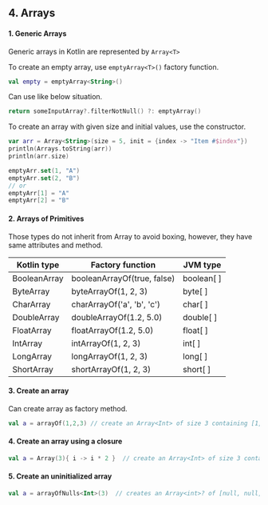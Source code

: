 ## 4. Arrays

#### 1. Generic Arrays

Generic arrays in Kotlin are represented by `Array<T>`

To create an empty array, use `emptyArray<T>()` factory function.

~~~Kotlin
val empty = emptyArray<String>()
~~~

Can use like below situation.

~~~Kotlin
return someInputArray?.filterNotNull() ?: emptyArray()
~~~

To create an array with given size and initial values, use the constructor.

~~~Kotlin
var arr = Array<String>(size = 5, init = {index -> "Item #$index"})
println(Arrays.toString(arr))
println(arr.size)
~~~

~~~Kotlin
emptyArr.set(1, "A")
emptyArr.set(2, "B")
// or
emptyArr[1] = "A"
emptyArr[2] = "B"
~~~

#### 2. Arrays of Primitives
Those types do not inherit from Array<T> to avoid boxing, however, they have same attributes and method.

|Kotlin type|Factory function|JVM type|
|------|---|---|
|BooleanArray| booleanArrayOf(true, false)|boolean[ ]|
|ByteArray|byteArrayOf(1, 2, 3)|byte[ ]|
|CharArray|charArrayOf('a', 'b', 'c')|char[ ]|
|DoubleArray|doubleArrayOf(1.2, 5.0)|double[ ]|
|FloatArray|floatArrayOf(1.2, 5.0)|float[ ]|
|IntArray|intArrayOf(1, 2, 3)|int[ ]|
|LongArray|longArrayOf(1, 2, 3)|long[ ]|
|ShortArray|shortArrayOf(1, 2, 3)|short[ ]|

#### 3. Create an array
Can create array as factory method.

~~~Kotlin
val a = arrayOf(1,2,3) // create an Array<Int> of size 3 containing [1, 2, 3]
~~~

#### 4. Create an array using a closure

~~~Kotlin
val a = Array(3){ i -> i * 2 }  // create an Array<Int> of size 3 containing [0, 2, 4]
~~~

#### 5. Create an uninitialized array

~~~Kotlin
val a = arrayOfNulls<Int>(3)  // creates an Array<int>? of [null, null, null]
~~~
